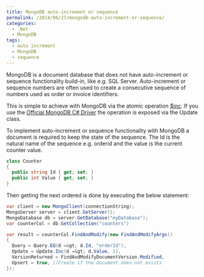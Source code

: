 ```yaml
---
title: MongoDB auto-increment or sequence
permalink: /2014/06/27/mongodb-auto-increment-or-sequence/
categories:
  - .Net
  - MongoDB
tags:
  - auto increment
  - MongoDB
  - sequence
---
```

MongoDB is a document database that does not have auto-increment or sequence functionality build-in, like e.g. SQL Server. Auto-increment or sequence numbers are often used to create a consecutive sequence of numbers used as order or invoice identifiers.

This is simple to achieve with MongoDB via the atomic operation [$inc](http://docs.mongodb.org/manual/reference/operator/update/inc/ "MongoDB $inc operation documentation"). If you use the [Official MongoDB C# Driver](https://www.nuget.org/packages/mongocsharpdriver "Official MongoDB C# Driver on NuGet") the operation is exposed via the Update class.

To implement auto-increment or sequence functionality with MongoDB a document is required to keep the state of the sequence. The Id is the natural name of the sequence e.g. orderid and the value is the current counter value.

```csharp
class Counter
{
  public string Id { get; set; }
  public int Value { get; set; }
}
```

Then getting the next ordered is done by executing the below statement:

```csharp
var client = new MongoClient(connectionString);
MongoServer server = client.GetServer();
MongoDatabase db = server.GetDatabase("myDatabase");
var counterCol = db.GetCollection("counters")

var result = counterCol.FindAndModify(new FindAndModifyArgs()
{
  Query = Query.EQ(d =&gt; d.Id, "orderId"),
  Update = Update.Inc(d =&gt; d.Value, 1),
  VersionReturned = FindAndModifyDocumentVersion.Modified,
  Upsert = true, //Create if the document does not exists
});
```
